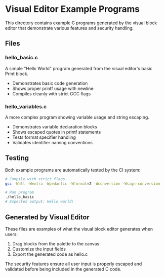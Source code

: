 # Visual Editor Example Programs

This directory contains example C programs generated by the visual block editor that demonstrate various features and security handling.

## Files

### hello_basic.c
A simple "Hello World" program generated from the visual editor's basic Print block.
- Demonstrates basic code generation
- Shows proper printf usage with newline
- Compiles cleanly with strict GCC flags

### hello_variables.c  
A more complex program showing variable usage and string escaping.
- Demonstrates variable declaration blocks
- Shows escaped quotes in printf statements
- Tests format specifier handling
- Validates identifier naming conventions

## Testing

Both example programs are automatically tested by the CI system:

```bash
# Compile with strict flags
gcc -Wall -Wextra -Wpedantic -Wformat=2 -Wconversion -Wsign-conversion -Werror -std=c99 -o hello_basic hello_basic.c

# Run program
./hello_basic
# Expected output: Hello world!
```

## Generated by Visual Editor

These files are examples of what the visual block editor generates when users:
1. Drag blocks from the palette to the canvas
2. Customize the input fields
3. Export the generated code as hello.c

The security features ensure all user input is properly escaped and validated before being included in the generated C code.